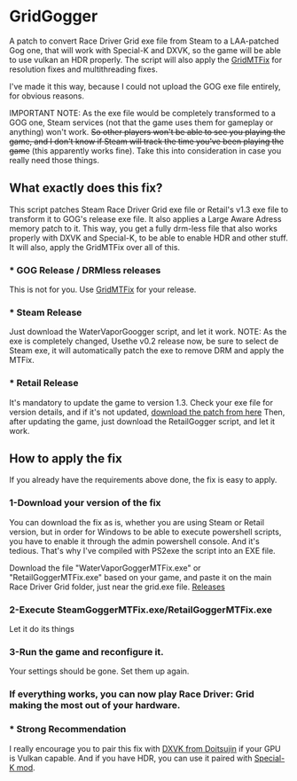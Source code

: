 # GridGogger
A patch to convert Race Driver Grid exe file from Steam to a LAA-patched Gog one, that will work with Special-K and DXVK, so the game will be able to use vulkan an HDR properly. The script will also apply the [GridMTFix](https://github.com/xatornet/GridMTFix) for resolution fixes and multithreading fixes. 

I've made it this way, because I could not upload the GOG exe file entirely, for obvious reasons. 

IMPORTANT NOTE: As the exe file would be completely transformed to a GOG one, Steam services (not that the game uses them for gameplay or anything) won't work. ~~So other players won't be able to see you playing the game, and I don't know if Steam will track the time you've been playing the game~~ (this apparently works fine). Take this into consideration in case you really need those things.

## What exactly does this fix?
This script patches Steam Race Driver Grid exe file or Retail's v1.3 exe file to transform it to GOG's release exe file. It also applies a Large Aware Adress memory patch to it. This way, you get a fully drm-less file that also works properly with DXVK and Special-K, to be able to enable HDR and other stuff. It will also, apply the GridMTFix over all of this.

### * GOG Release / DRMless releases
This is not for you. Use [GridMTFix](https://github.com/xatornet/GridMTFix) for your release.

### * Steam Release
Just download the WaterVaporGoogger script, and let it work. NOTE: As the exe is completely changed, Usethe v0.2 release now, be sure to select de Steam exe, it will automatically patch the exe to remove DRM and apply the MTFix.

### * Retail Release
It's mandatory to update the game to version 1.3. Check your exe file for version details, and if it's not updated, [download the patch from here](https://www.patches-scrolls.de/patch/3317/7) Then, after updating the game, just download the RetailGogger script, and let it work. 

## How to apply the fix
If you already have the requirements above done, the fix is easy to apply.

### 1-Download your version of the fix 
You can download the fix as is, whether you are using Steam or Retail version, but in order for Windows to be able to execute powershell scripts, you have to enable it through the admin powershell console. And it's tedious. That's why I've compiled with PS2exe the script into an EXE file. 

Download the file "WaterVaporGoggerMTFix.exe" or "RetailGoggerMTFix.exe" based on your game, and paste it on the main Race Driver Grid folder, just near the grid.exe file.
[Releases](https://github.com/xatornet/GridGogger/releases/)

### 2-Execute SteamGoggerMTFix.exe/RetailGoggerMTFix.exe
Let it do its things

### 3-Run the game and reconfigure it.
Your settings should be gone. Set them up again.

### If everything works, you can now play Race Driver: Grid making the most out of your hardware.

### * Strong Recommendation
I really encourage you to pair this fix with [DXVK from Doitsujin](https://github.com/doitsujin/dxvk) if your GPU is Vulkan capable. And if you have HDR, you can use it paired with [Special-K mod](https://www.special-k.info/).
